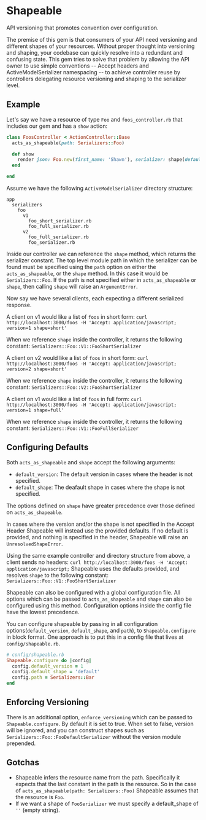 # Shapeable

API versioning that promotes convention over configuration.

The premise of this gem is that consumers of your API need versioning and different shapes of your resources. Without proper thought into versioning and shaping, your codebase can quickly resolve into a redundant and confusing state. This gem tries to solve that problem by allowing the API owner to use simple conventions -- Accept headers and ActiveModelSerializer namespacing -- to achieve controller reuse by controllers delegating resource versioning and shaping to the serializer level.


## Example


Let's say we have a resource of type `Foo` and `foos_controller.rb` that includes our gem and has a `show` action:

``` Ruby
class FoosController < ActionController::Base
  acts_as_shapeable(path: Serializers::Foo)

  def show
    render json: Foo.new(first_name: 'Shawn'), serializer: shape(default_version: 1, default_shape: 'short')
  end

end
```

Assume we have the following `ActiveModelSerializer` directory structure:

```
app
  serializers
    foo
      v1
        foo_short_serializer.rb
        foo_full_serializer.rb
      v2
        foo_full_serializer.rb
        foo_serializer.rb
```

Inside our controller we can reference the `shape` method, which returns the serializer constant. The top level module path in which the serializer can be found must be specified using the `path` option on either the `acts_as_shapeable`, or the `shape` method. In this case it would be `Serializers::Foo`. If the path is not specified either in `acts_as_shapeable` or `shape`, then calling `shape` will raise an `ArgumentError`.

Now say we have several clients, each expecting a different serialized response.

A client on v1 would like a list of `foos` in short form:
`curl http://localhost:3000/foos -H 'Accept: application/javascript; version=1 shape=short'`

When we reference `shape` inside the controller, it returns the following constant: `Serializers::Foo::V1::FooShortSerializer`


A client on v2 would like a list of `foos` in short form:
`curl http://localhost:3000/foos -H 'Accept: application/javascript; version=2 shape=short'`

When we reference `shape` inside the controller, it returns the following constant: `Serializers::Foo::V2::FooShortSerializer`


A client on v1 would like a list of `foos` in full form:
`curl http://localhost:3000/foos -H 'Accept: application/javascript; version=1 shape=full'`

When we reference `shape` inside the controller, it returns the following constant: `Serializers::Foo::V1::FooFullSerializer`


## Configuring Defaults

Both `acts_as_shapeable` and `shape` accept the following arguments:

* `default_version`: The default version in cases where the header is not specified.
* `default_shape`: The deafault shape in cases where the shape is not specified.

The options defined on `shape` have greater precedence over those defined on `acts_as_shapeable`.

In cases where the version and/or the shape is not specified in the Accept Header Shapeable will instead use the provided defaults. If no default is provided, and nothing is specified in the header, Shapeable will raise an `UnresolvedShapeError`.

Using the same example controller and directory structure from above, a client sends no headers:
`curl http://localhost:3000/foos -H 'Accept: application/javascript;`
Shapeable uses the defaults provided, and resolves `shape` to the following constant: `Serializers::Foo::V1::FooShortSerializer`


Shapeable can also be configured with a global configuration file. All options which can be passed to `acts_as_shapeable` and `shape` can also be configured using this method. Configuration options inside the config file have the lowest precedence.

You can configure shapeable by passing in all configuration options(`default_version`, `default_shape`, and `path`), to `Shapeable.configure` in block format. One approach is to put this in a config file that lives at `config/shapeable.rb`.

```Ruby
# config/shapeable.rb
Shapeable.configure do |config|
  config.default_version = 1
  config.default_shape = 'default'
  config.path = Serializers::Bar
end
```

## Enforcing Versioning

There is an additional option, `enforce_versioning` which can be passed to `Shapeable.configure`. By default it is set to true. When set to false, version will be ignored, and you can construct shapes such as `Serializers::Foo::FooDefaultSerializer` without the version module prepended.

## Gotchas

* Shapeable infers the resource name from the path. Specifically it expects that the last constant in the path is the resource. So in the case of `acts_as_shapeable(path: Serializers::Foo)` Shapeable assumes that the resource is `Foo`.
* If we want a shape of `FooSerializer` we must specify a default_shape of `''` (empty string).
